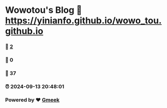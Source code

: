#  Wowotou's Blog :link: https://yinianfo.github.io/wowo_tou.github.io 
### :page_facing_up: [2](https://yinianfo.github.io/wowo_tou.github.io/tag.html) 
### :speech_balloon: 0 
### :hibiscus: 37 
### :alarm_clock: 2024-09-13 20:48:01 
### Powered by :heart: [Gmeek](https://github.com/Meekdai/Gmeek)
